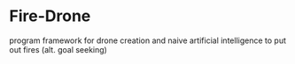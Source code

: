 # Fire-Drone
program framework for drone creation and naive artificial intelligence to put out fires (alt. goal seeking)
